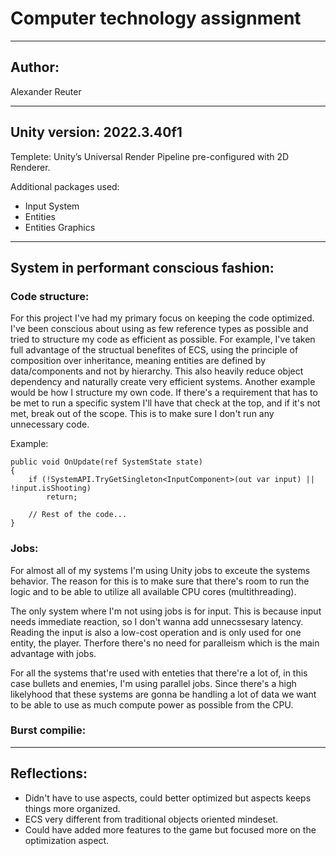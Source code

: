  # Computer technology assignment
------------------------------------------------------------------------------------------------------------------------------------------------------------------------------------------------
## **Author:**
Alexander Reuter

------------------------------------------------------------------------------------------------------------------------------------------------------------------------------------------------
## **Unity version: 2022.3.40f1**

Templete: 
Unity’s Universal Render Pipeline pre-configured with 2D Renderer.

Additional packages used: 
* Input System
* Entities
* Entities Graphics

------------------------------------------------------------------------------------------------------------------------------------------------------------------------------------------------
## **System in performant conscious fashion:**

### **Code structure:**

For this project I've had my primary focus on keeping the code optimized. I've been conscious about using as few reference types as possible and tried to structure my code as efficient as possible. For example, I've taken full advantage of the structual benefites of ECS, using the principle of composition over inheritance, meaning entities are defined by data/components and not by hierarchy. This also heavily reduce object dependency and naturally create very efficient systems. Another example would be how I structure my own code. If there's a requirement that has to be met to run a specific system I'll have that check at the top, and if it's not met, break out of the scope. This is to make sure I don't run any unnecessary code.

Example:

    public void OnUpdate(ref SystemState state)
    {
        if (!SystemAPI.TryGetSingleton<InputComponent>(out var input) || !input.isShooting)
            return; 
        
        // Rest of the code...
    }


### **Jobs:**
For almost all of my systems I'm using Unity jobs to exceute the systems behavior. The reason for this is to make sure that there's room to run the logic and to be able to utilize all available CPU cores (multithreading). 

The only system where I'm not using jobs is for input. This is because input needs immediate reaction, so I don't wanna add unnecssesary latency. Reading the input is also a low-cost operation and is only used for one entity, the player. Therfore there's no need for paralleism which is the main advantage with jobs.

For all the systems that're used with enteties that there're a lot of, in this case bullets and enemies, I'm using parallel jobs. Since there's a high likelyhood that these systems are gonna be handling a lot of data we want to be able to use as much compute power as possible from the CPU.

### **Burst compilie:**

------------------------------------------------------------------------------------------------------------------------------------------------------------------------------------------------
## **Reflections:**
* Didn't have to use aspects, could better optimized but aspects keeps things more organized.
* ECS very different from traditional objects oriented mindeset.
* Could have added more features to the game but focused more on the optimization aspect.
